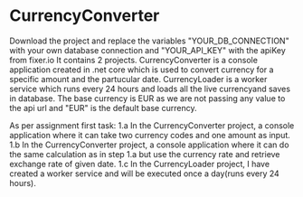 # CurrencyConverter
Download the project and replace the variables "YOUR_DB_CONNECTION" with your own database connection and "YOUR_API_KEY" with the apiKey from fixer.io
It contains 2 projects.
CurrencyConverter is a console application created in .net core which is used to convert currency for a specific amount and the partucular date.
CurrencyLoader is a worker service which runs every 24 hours and loads all the live currencyand saves in database. The base currency is EUR as we are not passing any value to the api url and "EUR" is the default base currency.

As per assignment first task:
1.a  In the CurrencyConverter project, a console application where it can take two currency codes and one amount as input. 
1.b  In the CurrencyConverter project, a console application where it can do the same calculation as in step 1.a but use the currency rate and retrieve     
     exchange rate of given date.
1.c  In the CurrencyLoader project, I have created a worker service and will be executed once a day(runs every 24 hours).
